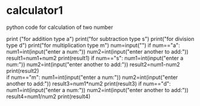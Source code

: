 # calculator1
python code for calculation of two number

print ("for addition type a")
print("for subtraction type s")
print("for division type d")
print("for multiplication type m")
num=input("")
if num=="a":
    num1=int(input("enter a num:"))
    num2=int(input("enter another to add:"))
    result1=num1+num2
    print(result1)
if num=="s":
    num1=int(input("enter a num:"))
    num2=int(input("enter another to add:"))
    result2=num1-num2
    print(result2)    
if num=="m":
    num1=int(input("enter a num:"))
    num2=int(input("enter another to add:"))
    result3=num1*num2
    print(result3)
if num=="d":
    num1=int(input("enter a num:"))
    num2=int(input("enter another to add:"))
    result4=num1/num2
    print(result4)
